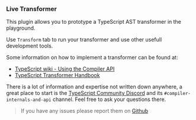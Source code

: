 
### Live Transformer
This plugin allows you to prototype a TypeScript AST transformer in the playground.

Use `Transform` tab to run your transformer and use other usefull development tools.

<p data-ref="insert-template-button"></p>

Some information on how to implement a transformer can be found at:
- [TypeScript wiki - Using the Compiler API](https://github.com/Microsoft/TypeScript/wiki/Using-the-Compiler-API)
- [TypeScript Transformer Handbook](https://github.com/madou/typescript-transformer-handbook)

There is a lot of information and expertise not written down anywhere, a great place to start is the [TypeScript Community Discord](https://discord.gg/typescript) and its `#compiler-internals-and-api` channel. Feel free to ask your questions there.

> If you have any issues please report them on [Github](https://github.com/kevinramharak/playground-live-transformer/issues)
